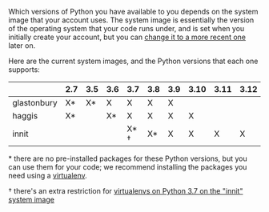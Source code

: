 <!--
.. title: Supported Python versions on PythonAnywhere
.. slug: PythonVersions
.. date: 2024-08-12 14:35:28 UTC+01:00
.. tags:
.. category:
.. link:
.. description:
.. type: text
-->

Which versions of Python you have available to you depends on the
system image that your account uses.  The system image is essentially the
version of the operating system that your code runs under, and is set when
you initially create your account, but you can
[change it to a more recent one](/pages/ChangingSystemImage) later on.

Here are the current system images, and the Python versions that each one
supports:

|             | 2.7 | 3.5 | 3.6 | 3.7          | 3.8 | 3.9 | 3.10 | 3.11 | 3.12 | 3.13 |
|-------------|-----|-----|-----|--------------|-----|-----|------|------|------|------|
| glastonbury | X\* | X\* | X   | X            | X   | X   |      |      |      |      |
| haggis      | X\* |     | X\* | X            | X   | X   | X    |      |      |      |
| innit       |     |     |     | X\* &dagger; | X\* | X   | X    | X    | X    | X    |

\* there are no pre-installed packages for these Python versions, but you can
use them for your code; we recommend installing the packages you need using a
[virtualenv](/pages/VirtualenvsExplained).

&dagger; there's an extra restriction for [virtualenvs on Python 3.7 on the "innit" system image](/pages/Python37VirtualenvOnInnit)